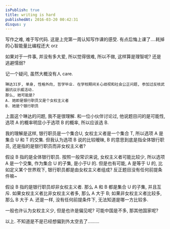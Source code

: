 ```yaml
---
isPublish: true
title: writing is hard
publishedAt: 2016-03-20 00:42:31
disqus: y
---
```



写作之难, 难于写代码. 这是上完第一周认知写作课的感受.
有点后悔上课了....耗掉的心智能量比编程还大 orz

如果对于一件事, 并没有多大爱, 所以觉得很难, 所以不做, 这样算是理智呢? 还是逃避懦弱?

记一个疑问, 虽然大概没有人 care.


```
琳达31岁, 单身, 性格外向, 哲学毕业. 在学校期间关心歧视和社会公正问题, 参加过反核武器抗议示威活动.
那么, 她可能是?
A. 她即是银行职员又是个女权主义者
B. 她是个银行职员
```

上面这个琳达的问题, 我不是很理解.
和一位小伙伴讨论过, 他说题目问的是可能性, 选项 A 的概率明显小于选项 B 的概率, 所以应该选 B.

我的理解是这样, 银行职员是一个集合U, 女权主义者是一个集合 T, 所以选项 A 是集合 U 和 T 的交集.
但我认为选项 B 说的比较暧昧, B 的意思到底是指全体银行职员, 还是指的是银行职员而非女权主义者?

假设 B 指的是全体银行职员. 按照一般常识来说, 女权主义者可能比较少, 所以选项 A 是一个交集, 作为集合 U 的子集, 是小于U 的.
但是也有可能, A 是等于 U 的, 比如定义某个世界观下, 银行职员都是由女权主义者组成? 反正题目没有任何前提条件嘛~

假设 B 指的是银行职员却非女权主义者. 那么 A 和 B 都是集合 U 的子集, 并且互斥. 如果女权主义者比非女权主义者多, 那么 A 大于 B; 如果非女权主义者比较多, 那么 B 大于 A.
还是一样, 没有任何前提条件下, 无法知道是哪一方比较多.

一般也许认为女权主义少, 但是也许是偏见呢? 可能中国是不多, 那其他国家呢?

以上. 不知道是不是已经想偏到外太空去了.........
